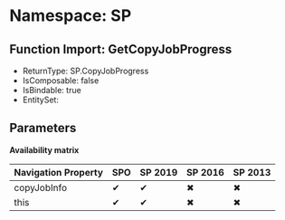 # Namespace: SP

## Function Import: GetCopyJobProgress

- ReturnType: SP.CopyJobProgress
- IsComposable: false
- IsBindable: true
- EntitySet: 

## Parameters

**Availability matrix**

Navigation Property | SPO | SP 2019 | SP 2016 | SP 2013
----------|-----|---------|---------|--------
copyJobInfo | ✔ | ✔ | ✖ | ✖
this | ✔ | ✔ | ✖ | ✖
